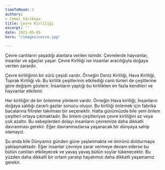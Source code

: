 ```yaml
---
timeToRead: 2
authors:
- Cemal Sarikaya
title: Çevre Kirliliği
excerpt: ''
date: 2021-05-05
hero: "/images/cevre.jpg"

---
```



Çevre canlıların yaşadığı alanlara verilen isimdir. Çevrelerde hayvanlar, insanlar ve ağaçlar yaşar. Çevre Kirliliği ise insanlar aracılığıyla doğaya verilen zarardır. 

Çevre kirliliğinin bir sürü çeşidi vardır. Örneğin Deniz Kirliliği, Hava Kirliliği, Toprak Kirliliği vb. Bu kirlilik çeşitlerinin etkilediği canlı türleri de çeşitlerine göre değişim gösterir. İnsanların yaptığı bu kirlilikten en fazla kendileri ve hayvanlar etkilenir. 

Her kirliliğin de bir önlenme yöntemi vardır. Örneğin Hava kirliliği, İnsanların doğaya saldığı zararlı gazlar sonucu oluşur. Bu kirliliği önlemek için fabrika bacalarına filtreler takılması bir seçenektir. Hatta günümüzde bile yeni önlem çeşitleri ortaya çıkmaktadır. Bu önlem çeşitleriyse çevre kirliliğini az veya çok azaltır. Bu sebeplerden dolayı insanların çevremize daha dikkatli davranması gerekir. Eğer davranmazlarsa yaşanacak bir dünyaya sahip olamayız. 

Şu anda bile Dünyamız günden güne yaşlanmakta ve ömrünü doldurmaya yaklaşmaktadır. Eğer insanlar çevreye zarar vermeye devam ederse bu bütün canlıları etkileyecek ve yavaş yavaş bütün soylar tükenecektir. Bu yüzden daha dikkatli bir ortam yaratıp hayatımızı daha dikkatli yaşamamız gerekir.

